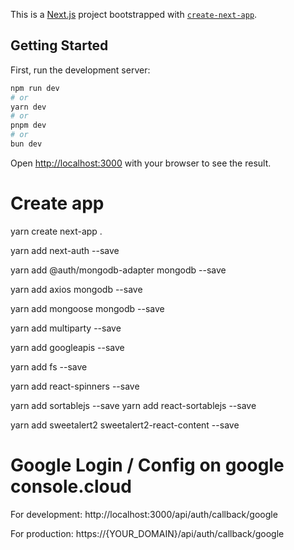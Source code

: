 This is a [Next.js](https://nextjs.org) project bootstrapped with [`create-next-app`](https://github.com/vercel/next.js/tree/canary/packages/create-next-app).

## Getting Started

First, run the development server:

```bash
npm run dev
# or
yarn dev
# or
pnpm dev
# or
bun dev
```

Open [http://localhost:3000](http://localhost:3000) with your browser to see the result.

# Create app

<!-- . Mean to current folder -->

yarn create next-app .

<!-- auth -->

yarn add next-auth --save

<!-- mongodb -->

yarn add @auth/mongodb-adapter mongodb --save

<!-- axios -->

yarn add axios mongodb --save

<!-- mongoose -->

yarn add mongoose mongodb --save

<!-- multiparty -->
<!-- Parse http requests with content-type multipart/form-data, also known as file uploads. -->

yarn add multiparty --save

<!-- google storage -->

yarn add googleapis --save

<!-- fs -->
<!-- support stream file -->

yarn add fs --save

<!-- spinner -->

yarn add react-spinners --save

<!-- sortable -->

yarn add sortablejs --save
yarn add react-sortablejs --save

<!-- alert popup -->

yarn add sweetalert2 sweetalert2-react-content --save

# Google Login / Config on google console.cloud

For development:
http://localhost:3000/api/auth/callback/google

For production:
https://{YOUR_DOMAIN}/api/auth/callback/google
